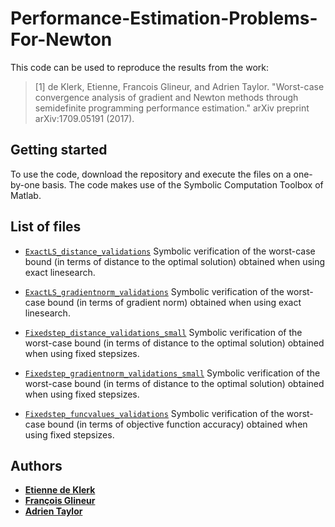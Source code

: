 # Performance-Estimation-Problems-For-Newton

This code can be used to reproduce the results from the work:

> [1] de Klerk, Etienne, Francois Glineur, and Adrien Taylor. "Worst-case convergence analysis of gradient and Newton methods through semidefinite programming performance estimation." arXiv preprint arXiv:1709.05191 (2017).

## Getting started

To use the code, download the repository and execute the files on a one-by-one basis. The code makes use of the Symbolic Computation Toolbox of Matlab.


## List of files

- [`ExactLS_distance_validations`](ExactLS_distance_validations.m) Symbolic verification of the worst-case bound (in terms of distance to the optimal solution) obtained when using exact linesearch.
- [`ExactLS_gradientnorm_validations`](ExactLS_gradientnorm_validations.m) Symbolic verification of the worst-case bound (in terms of gradient norm) obtained when using exact linesearch.

- [`Fixedstep_distance_validations_small`](Fixedstep_distance_validations_small.m) Symbolic verification of the worst-case bound (in terms of distance to the optimal solution) obtained when using fixed stepsizes.
- [`Fixedstep_gradientnorm_validations_small`](Fixedstep_gradientnorm_validations_small.m) Symbolic verification of the worst-case bound (in terms of distance to the optimal solution) obtained when using fixed stepsizes.
- [`Fixedstep_funcvalues_validations`](Fixedstep_funcvalues_validations.m) Symbolic verification of the worst-case bound (in terms of objective function accuracy) obtained when using fixed stepsizes.

## Authors
- [**Etienne de Klerk**](https://sites.google.com/site/homepageetiennedeklerk/)
- [**François Glineur**](https://perso.uclouvain.be/francois.glineur/)
- [**Adrien Taylor**](http://www.di.ens.fr/~ataylor/)
